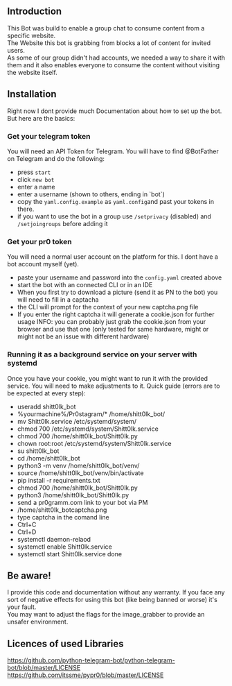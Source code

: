 ## Introduction ##
This Bot was build to enable a group chat to consume content from a specific website.<br />
The Website this bot is grabbing from blocks a lot of content for invited users.<br />
As some of our group didn't had accounts, we needed a way to share it with them and it also enables everyone to consume the content without visiting the website itself.


## Installation ##
Right now I dont provide much Documentation about how to set up the bot. But here are the basics:

### Get your telegram token ###
You will need an API Token for Telegram. You will have to find @BotFather on Telegram and do the following:
* press ``start``
* click ``new bot``
* enter a name
* enter a username (shown to others, ending in \`bot\`)
* copy the `yaml.config.example` as `yaml.config`and past your tokens in there.
* if you want to use the bot in a group use ``/setprivacy`` (disabled) and ``/setjoingroups`` before adding it

### Get your pr0 token ###
You will need a normal user account on the platform for this. I dont have a bot account myself (yet).
* paste your username and password into the `config.yaml` created above
* start the bot with an connected CLI or in an IDE
* When you first try to download a picture (send it as PN to the bot) you will need to fill in a captacha
* the CLI will prompt for the context of your new captcha.png file
* If you enter the right captcha it will generate a cookie.json for further usage
INFO: you can probably just grab the cookie.json from your browser and use that one (only tested for same hardware, might or might not be an issue with different hardware)

### Running it as a background service on your server with systemd ###
Once you have your cookie, you might want to run it with the provided service. You will need to make adjustments to it.
Quick guide (errors are to be expected at every step):
* useradd shitt0lk_bot
* <ftp> %yourmachine%/Pr0stagram/* /home/shitt0lk_bot/
* mv Shitt0lk.service /etc/systemd/system/
* chmod 700 /etc/systemd/system/Shitt0lk.service
* chmod 700 /home/shitt0lk_bot/Shitt0lk.py
* chown root:root /etc/systemd/system/Shitt0lk.service
* su shitt0lk_bot
* cd /home/shitt0lk_bot
* python3 -m venv /home/shitt0lk_bot/venv/
* source /home/shitt0lk_bot/venv/bin/activate
* pip install -r requirements.txt
* chmod 700 /home/shitt0lk_bot/Shitt0lk.py
* python3 /home/shitt0lk_bot/Shitt0lk.py
* send a pr0gramm.com link to your bot via PM
* <ftp get> /home/shitt0lk_botcaptcha.png
* type captcha in the comand line
* Ctrl+C
* Ctrl+D
* systemctl daemon-relaod
* systemctl enable Shitt0lk.service
* systemctl start Shitt0lk.service
done

## Be aware! ##
I provide this code and documentation without any warranty.
If you face any sort of negative effects for using this bot (like being banned or worse) it's your fault.<br />
You may want to adjust the flags for the image_grabber to provide an unsafer environment.


## Licences of used Libraries ##
https://github.com/python-telegram-bot/python-telegram-bot/blob/master/LICENSE <br />
https://github.com/itssme/pypr0/blob/master/LICENSE <br />
